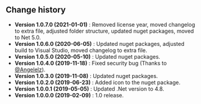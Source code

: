 Change history
--------------

* **Version 1.0.7.0 (2021-01-01)** : Removed license year, moved changelog to extra file, adjusted folder structure, updated nuget packages, moved to Net 5.0.
* **Version 1.0.6.0 (2020-06-05)** : Updated nuget packages, adjusted build to Visual Studio, moved changelog to extra file.
* **Version 1.0.5.0 (2020-05-10)** : Updated nuget packages.
* **Version 1.0.4.0 (2019-11-18)** : Fixed security bug (Thanks to [@Angelelz](https://github.com/Angelelz)).
* **Version 1.0.3.0 (2019-11-08)** : Updated nuget packages.
* **Version 1.0.2.0 (2019-06-23)** : Added icon to the nuget package.
* **Version 1.0.0.1 (2019-05-05)** : Updated .Net version to 4.8.
* **Version 1.0.0.0 (2019-02-09)** : 1.0 release.